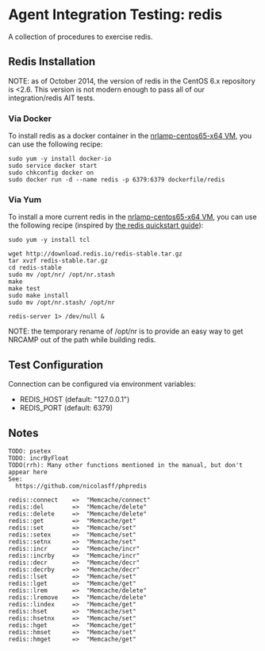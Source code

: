 # Agent Integration Testing:  redis

A collection of procedures to exercise redis.

## Redis Installation

NOTE: as of October 2014, the version of redis in the CentOS 6.x repository is <2.6.
This version is not modern enough to pass all of our integration/redis AIT tests.

### Via Docker

To install redis as a docker container in the [nrlamp-centos65-x64 VM](https://source.datanerd.us/php-agent/php_test_tools/tree/master/scripts/nrlamp-centos65-x64), you can use the following recipe:

    sudo yum -y install docker-io
    sudo service docker start
    sudo chkconfig docker on
    sudo docker run -d --name redis -p 6379:6379 dockerfile/redis

### Via Yum

To install a more current redis in the [nrlamp-centos65-x64 VM](https://source.datanerd.us/php-agent/php_test_tools/tree/master/scripts/nrlamp-centos65-x64), you can use the following recipe (inspired by [the redis quickstart guide](http://redis.io/topics/quickstart)):

    sudo yum -y install tcl
    
    wget http://download.redis.io/redis-stable.tar.gz
    tar xvzf redis-stable.tar.gz
    cd redis-stable
    sudo mv /opt/nr/ /opt/nr.stash
    make
    make test
    sudo make install
    sudo mv /opt/nr.stash/ /opt/nr

    redis-server 1> /dev/null &

NOTE: the temporary rename of /opt/nr is to provide an easy way to get NRCAMP out of the path
while building redis.


## Test Configuration

Connection can be configured via environment variables:

  * REDIS_HOST (default: "127.0.0.1")
  * REDIS_PORT (default: 6379)

## Notes
    TODO: psetex
    TODO: incrByFloat
    TODO(rrh): Many other functions mentioned in the manual, but don't appear here
    See:
      https://github.com/nicolasff/phpredis
    
    redis::connect    =>  "Memcache/connect"
    redis::del        =>  "Memcache/delete"
    redis::delete     =>  "Memcache/delete"
    redis::get        =>  "Memcache/get"
    redis::set        =>  "Memcache/set"
    redis::setex      =>  "Memcache/set"
    redis::setnx      =>  "Memcache/set"
    redis::incr       =>  "Memcache/incr"
    redis::incrby     =>  "Memcache/incr"
    redis::decr       =>  "Memcache/decr"
    redis::decrby     =>  "Memcache/decr"
    redis::lset       =>  "Memcache/set"
    redis::lget       =>  "Memcache/get"
    redis::lrem       =>  "Memcache/delete"
    redis::lremove    =>  "Memcache/delete"
    redis::lindex     =>  "Memcache/get"
    redis::hset       =>  "Memcache/set"
    redis::hsetnx     =>  "Memcache/set"
    redis::hget       =>  "Memcache/get"
    redis::hmset      =>  "Memcache/set"
    redis::hmget      =>  "Memcache/get"